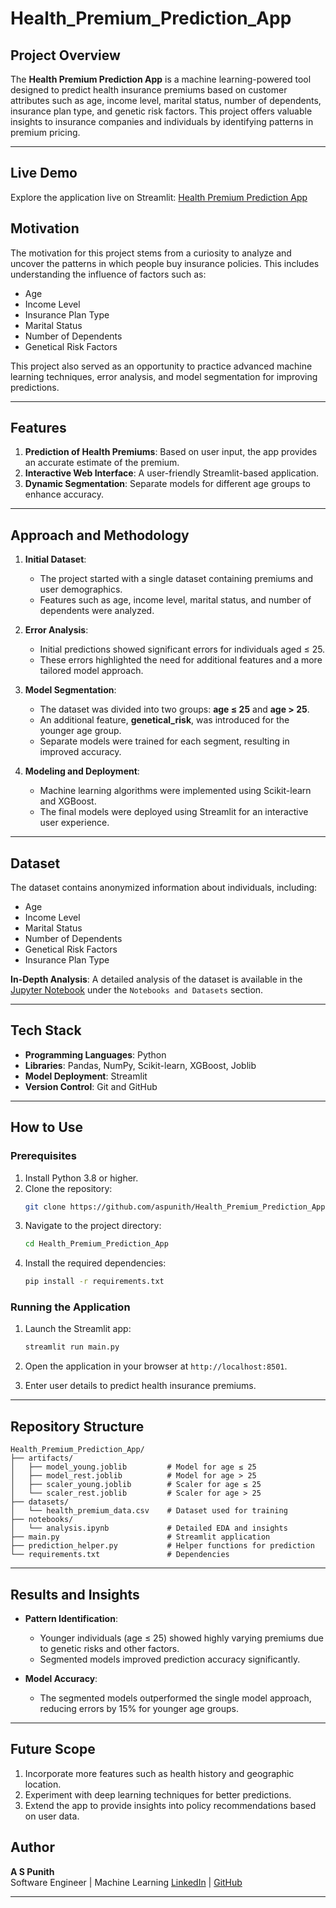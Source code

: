 # Health_Premium_Prediction_App

## Project Overview
The **Health Premium Prediction App** is a machine learning-powered tool designed to predict health insurance premiums based on customer attributes such as age, income level, marital status, number of dependents, insurance plan type, and genetic risk factors. This project offers valuable insights to insurance companies and individuals by identifying patterns in premium pricing.

---
## Live Demo

Explore the application live on Streamlit: [Health Premium Prediction App](https://healthpremiumnprediction.streamlit.app/)


## Motivation
The motivation for this project stems from a curiosity to analyze and uncover the patterns in which people buy insurance policies. This includes understanding the influence of factors such as:
- Age
- Income Level
- Insurance Plan Type
- Marital Status
- Number of Dependents
- Genetical Risk Factors

This project also served as an opportunity to practice advanced machine learning techniques, error analysis, and model segmentation for improving predictions.

---

## Features
1. **Prediction of Health Premiums**: Based on user input, the app provides an accurate estimate of the premium.
2. **Interactive Web Interface**: A user-friendly Streamlit-based application.
3. **Dynamic Segmentation**: Separate models for different age groups to enhance accuracy.

---

## Approach and Methodology
1. **Initial Dataset**:
   - The project started with a single dataset containing premiums and user demographics.
   - Features such as age, income level, marital status, and number of dependents were analyzed.

2. **Error Analysis**:
   - Initial predictions showed significant errors for individuals aged ≤ 25.
   - These errors highlighted the need for additional features and a more tailored model approach.

3. **Model Segmentation**:
   - The dataset was divided into two groups: **age ≤ 25** and **age > 25**.
   - An additional feature, **genetical_risk**, was introduced for the younger age group.
   - Separate models were trained for each segment, resulting in improved accuracy.

4. **Modeling and Deployment**:
   - Machine learning algorithms were implemented using Scikit-learn and XGBoost.
   - The final models were deployed using Streamlit for an interactive user experience.

---

## Dataset
The dataset contains anonymized information about individuals, including:
- Age
- Income Level
- Marital Status
- Number of Dependents
- Genetical Risk Factors
- Insurance Plan Type

**In-Depth Analysis**:
A detailed analysis of the dataset is available in the [Jupyter Notebook](https://github.com/aspunith/Health_Premium_Prediction_App) under the `Notebooks and Datasets` section.

---

## Tech Stack
- **Programming Languages**: Python
- **Libraries**: Pandas, NumPy, Scikit-learn, XGBoost, Joblib
- **Model Deployment**: Streamlit
- **Version Control**: Git and GitHub

---

## How to Use
### Prerequisites
1. Install Python 3.8 or higher.
2. Clone the repository:
   ```bash
   git clone https://github.com/aspunith/Health_Premium_Prediction_App.git
   ```
3. Navigate to the project directory:
   ```bash
   cd Health_Premium_Prediction_App
   ```
4. Install the required dependencies:
   ```bash
   pip install -r requirements.txt
   ```

### Running the Application
1. Launch the Streamlit app:
   ```bash
   streamlit run main.py
   ```
2. Open the application in your browser at `http://localhost:8501`.

3. Enter user details to predict health insurance premiums.

---

## Repository Structure
```
Health_Premium_Prediction_App/
├── artifacts/
│   ├── model_young.joblib         # Model for age ≤ 25
│   ├── model_rest.joblib          # Model for age > 25
│   ├── scaler_young.joblib        # Scaler for age ≤ 25
│   └── scaler_rest.joblib         # Scaler for age > 25
├── datasets/
│   └── health_premium_data.csv    # Dataset used for training
├── notebooks/
│   └── analysis.ipynb             # Detailed EDA and insights
├── main.py                        # Streamlit application
├── prediction_helper.py           # Helper functions for prediction
└── requirements.txt               # Dependencies
```

---

## Results and Insights
- **Pattern Identification**:
  - Younger individuals (age ≤ 25) showed highly varying premiums due to genetic risks and other factors.
  - Segmented models improved prediction accuracy significantly.

- **Model Accuracy**:
  - The segmented models outperformed the single model approach, reducing errors by 15% for younger age groups.

---

## Future Scope
1. Incorporate more features such as health history and geographic location.
2. Experiment with deep learning techniques for better predictions.
3. Extend the app to provide insights into policy recommendations based on user data.


## Author
**A S Punith**  
Software Engineer | Machine Learning 
[LinkedIn](https://www.linkedin.com/in/aspunith) | [GitHub](https://github.com/aspunith)

---


